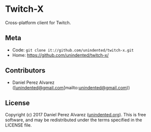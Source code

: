# Twitch-X

Cross-platform client for Twitch.


## Meta

* Code: `git clone it://github.com/unindented/twitch-x.git`
* Home: <https://github.com/unindented/twitch-x/>


## Contributors

* Daniel Perez Alvarez ([unindented@gmail.com]mailto:unindented@gmail.com))


## License

Copyright (c) 2017 Daniel Perez Alvarez ([unindented.org](https://unindented.org/)). This is free software, and may be redistributed under the terms specified in the LICENSE file.
